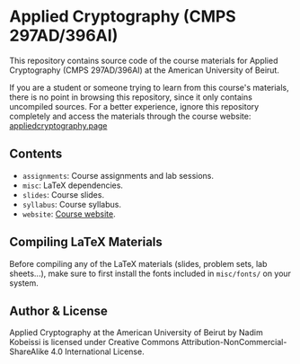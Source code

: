 # Applied Cryptography (CMPS 297AD/396AI)

This repository contains source code of the course materials for Applied Cryptography (CMPS 297AD/396AI) at the American University of Beirut.

If you are a student or someone trying to learn from this course's materials, there is no point in browsing this repository, since it only contains uncompiled sources. For a better experience, ignore this repository completely and access the materials through the course website: [appliedcryptography.page](https://appliedcryptography.page)

## Contents

- `assignments`: Course assignments and lab sessions.
- `misc`: LaTeX dependencies.
- `slides`: Course slides.
- `syllabus`: Course syllabus.
- `website`: [Course website](https://appliedcryptography.page).

## Compiling LaTeX Materials

Before compiling any of the LaTeX materials (slides, problem sets, lab sheets...), make sure to first install the fonts included in `misc/fonts/` on your system.

## Author & License

Applied Cryptography at the American University of Beirut by Nadim Kobeissi is licensed under Creative Commons Attribution-NonCommercial-ShareAlike 4.0 International License.
